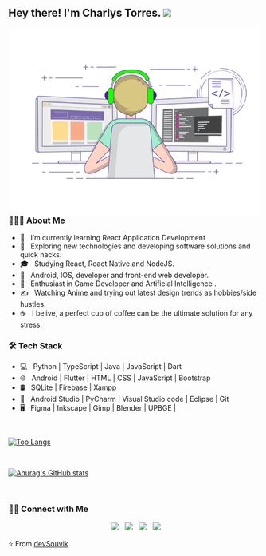 <h2> Hey there! I'm Charlys Torres. <img src="https://github.com/souvikguria98/souvikguria98/blob/master/Hi.gif" width="25"></h2>
<img align="right" alt="GIF" src="https://raw.githubusercontent.com/devSouvik/devSouvik/master/gif3.gif" width="500"/>

<h3> 👨🏻‍💻 About Me </h3>

- 🔭 &nbsp; I’m currently learning React Application Development
- 🤔 &nbsp; Exploring new technologies and developing software solutions and quick hacks.
- 🎓 &nbsp; Studying React, React Native and NodeJS.
- 💼 &nbsp; Android, IOS, developer and front-end web developer.
- 🌱 &nbsp; Enthusiast in Game Developer and Artificial Intelligence .
- ✍️ &nbsp; Watching Anime and trying out latest design trends as hobbies/side hustles.
- ☕ &nbsp; I belive, a perfect cup of coffee can be the ultimate solution for any stress. 

<h3>🛠 Tech Stack</h3>

- 💻 &nbsp; Python | TypeScript | Java | JavaScript | Dart
- 🌐 &nbsp; Android | Flutter | HTML | CSS | JavaScript | Bootstrap 
- 🛢 &nbsp; SQLite | Firebase | Xampp
- 🔧 &nbsp; Android Studio | PyCharm | Visual Studio code | Eclipse | Git
- 🖥 &nbsp; Figma | Inkscape | Gimp | Blender | UPBGE |

<br>

[![Top Langs](https://github-readme-stats.vercel.app/api/top-langs/?username=charlystorres&hide=javascript,html)](https://github.com/anuraghazra/github-readme-stats)


<br>

[![Anurag's GitHub stats](https://github-readme-stats.vercel.app/api?username=charlystorres)](https://github.com/anuraghazra/github-readme-stats)

<br>


<h3> 🤝🏻 Connect with Me </h3>

<p align="center">
&nbsp; <a href="https://twitter.com/torrescharlys" target="_blank" rel="noopener noreferrer"><img src="https://img.icons8.com/plasticine/100/000000/twitter.png" width="50" /></a>  
&nbsp; <a href="https://www.instagram.com/charlysbrowntorres/" target="_blank" rel="noopener noreferrer"><img src="https://img.icons8.com/plasticine/100/000000/instagram-new.png" width="50" /></a>  
&nbsp; <a href="https://www.linkedin.com/in/charlys-torres-67505a149/" target="_blank" rel="noopener noreferrer"><img src="https://img.icons8.com/plasticine/100/000000/linkedin.png" width="50" /></a>
&nbsp; <a href="mailto:charlysbrowntorres@gmail.com" target="_blank" rel="noopener noreferrer"><img src="https://img.icons8.com/plasticine/100/000000/gmail.png"  width="50" /></a>
</p>

⭐️ From [devSouvik](https://github.com/devSouvik)
